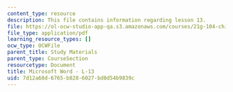 ```yaml
---
content_type: resource
description: This file contains information regarding lesson 13.
file: https://ol-ocw-studio-app-qa.s3.amazonaws.com/courses/21g-104-chinese-iv-regular-spring-2004/7d12a68d6765b8286027bd0d54b9839c_MIT21G_104S04_L13.pdf
file_type: application/pdf
learning_resource_types: []
ocw_type: OCWFile
parent_title: Study Materials
parent_type: CourseSection
resourcetype: Document
title: Microsoft Word - L-13
uid: 7d12a68d-6765-b828-6027-bd0d54b9839c
---
```

